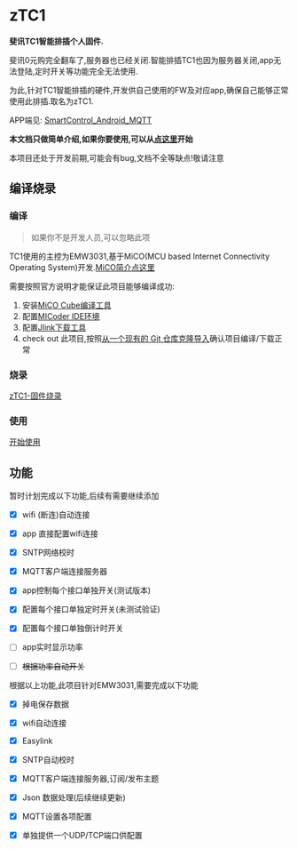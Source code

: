 # zTC1
**斐讯TC1智能排插个人固件.**

斐讯0元购完全翻车了,服务器也已经关闭.智能排插TC1也因为服务器关闭,app无法登陆,定时开关等功能完全无法使用.

为此,针对TC1智能排插的硬件,开发供自己使用的FW及对应app,确保自己能够正常使用此排插.取名为zTC1.



APP端见: [SmartControl_Android_MQTT](https://github.com/a2633063/SmartControl_Android_MQTT)



**本文档只做简单介绍,如果你要使用,可以从[点这里](https://github.com/a2633063/zTC1/wiki)开始**

本项目还处于开发前期,可能会有bug,文档不全等缺点!敬请注意


## 编译烧录

### 编译

> 如果你不是开发人员,可以忽略此项

TC1使用的主控为EMW3031,基于MiCO(MCU based Internet Connectivity Operating System)开发.[MiCO简介点这里](http://developer.mxchip.com/handbooks/101)

需要按照官方说明才能保证此项目能够编译成功:

1. 安装[MiCO Cube编译工具](http://developer.mxchip.com/handbooks/102)
2. 配置[MICoder IDE环境](http://developer.mxchip.com/handbooks/105)
3. 配置[Jlink下载工具](http://developer.mxchip.com/handbooks/103)
4. check out 此项目,按照[从一个现有的 Git 仓库克隆导入](http://developer.mxchip.com/handbooks/102#从一个现有的-git-仓库克隆导入)确认项目编译/下载正常

### 烧录

[zTC1-固件烧录](https://github.com/a2633063/zTC1/wiki/zTC1-固件烧录)



### 使用

[开始使用](https://github.com/a2633063/zTC1/wiki/开始使用)

## 功能

暂时计划完成以下功能,后续有需要继续添加

- [x] wifi (断连)自动连接

- [x] app 直接配置wifi连接

- [x] SNTP网络校时
- [x] MQTT客户端连接服务器
- [x] app控制每个接口单独开关(测试版本)
- [x] 配置每个接口单独定时开关(未测试验证)
- [x] 配置每个接口单独倒计时开关
- [ ] app实时显示功率
- [ ] ~~根据功率自动开关~~



根据以上功能,此项目针对EMW3031,需要完成以下功能


- [x] 掉电保存数据

- [x] wifi自动连接

- [x] Easylink

- [x] SNTP自动校时

- [x] MQTT客户端连接服务器,订阅/发布主题

- [x] Json 数据处理(后续继续更新)

- [x] MQTT设置各项配置

- [x] 单独提供一个UDP/TCP端口供配置

  
